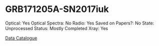 # GRB171205A-SN2017iuk

Optical: Yes
Optical Spectra: No
Radio: Yes
Saved on Papers?: No
State: Unprocessed
Status: Mostly Completed
Xray: Yes

[Data Catalogue](GRB171205A-SN2017iuk%20a40dc2a71440411d8d2ea3cd321c35e3/Data%20Catalogue%20c7c7b308715b4de0895dd706adcfb289.csv)